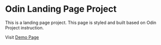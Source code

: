 # Odin Landing Page Project

This is a landing page project. This page is styled and built based on Odin Project instruction.

Visit <a href="https://ardiandev.github.io/odin-landing-page/">Demo Page</a>
